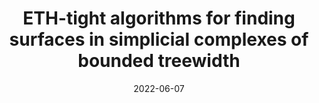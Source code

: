 ---
title: "ETH-tight algorithms for finding surfaces in simplicial complexes of bounded treewidth"
collection: publications
permalink: /publication/finding_surfaces
date: 2022-06-07
venue: 'International Symposium on Computational Geometry (SoCG)'
paperurl: 'https://arxiv.org/abs/2203.07566'
---